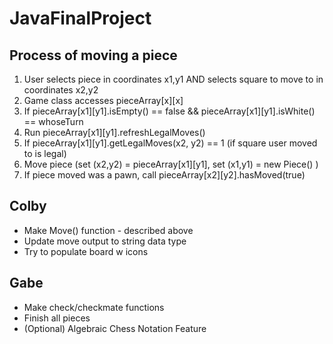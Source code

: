 # JavaFinalProject

## Process of moving a piece
1. User selects piece in coordinates x1,y1 AND selects square to move to in coordinates x2,y2
2. Game class accesses pieceArray[x][x] 
3. If pieceArray[x1][y1].isEmpty() == false && pieceArray[x1][y1].isWhite() == whoseTurn 
4. Run pieceArray[x1][y1].refreshLegalMoves() 
5. If pieceArray[x1][y1].getLegalMoves(x2, y2) == 1 (if square user moved to is legal) 
6. Move piece (set (x2,y2) = pieceArray[x1][y1], set (x1,y1) = new Piece() ) 
7. If piece moved was a pawn, call pieceArray[x2][y2].hasMoved(true)

## Colby
- Make Move() function - described above
- Update move output to string data type
- Try to populate board w icons

## Gabe
- Make check/checkmate functions
- Finish all pieces 
- (Optional) Algebraic Chess Notation Feature